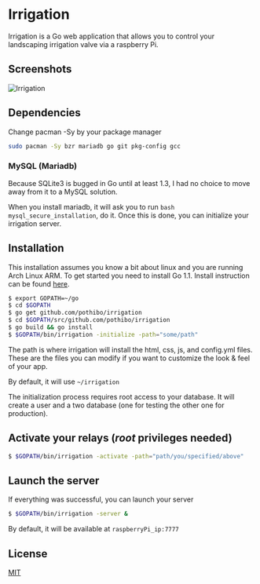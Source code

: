 # Irrigation

Irrigation is a Go web application that allows you to control your landscaping irrigation valve via a raspberry Pi.

## Screenshots
![Irrigation](http://f.cl.ly/items/302d441S2P2a2R0F3Y1s/Screen%20Shot%202013-05-24%20at%201.45.59%20PM.png)

## Dependencies

Change pacman -Sy by your package manager

```bash
sudo pacman -Sy bzr mariadb go git pkg-config gcc
```

### MySQL (Mariadb)
Because SQLite3 is bugged in Go until at least 1.3, I had no choice to move away from it to a MySQL solution. 

When you install mariadb, it will ask you to run ```bash mysql_secure_installation```, do it. Once this is done, you can initialize your irrigation server.


## Installation

This installation assumes you know a bit about linux and you are running Arch Linux ARM. To get started you need to install Go 1.1. Install instruction can be found [here](http://golang.org/doc/install).

```bash
$ export GOPATH=~/go
$ cd $GOPATH
$ go get github.com/pothibo/irrigation
$ cd $GOPATH/src/github.com/pothibo/irrigation
$ go build && go install
$ $GOPATH/bin/irrigation -initialize -path="some/path"
```

The path is where irrigation will install the html, css, js, and config.yml files. These are the files you can modify if you want to
customize the look & feel of your app. 

By default, it will use ```~/irrigation```

The initialization process requires root access to your database. It will create a user and a two database (one for testing the other one for production).

## Activate your relays (_root_ privileges needed)

```bash
$ $GOPATH/bin/irrigation -activate -path="path/you/specified/above"
```

## Launch the server
If everything was successful, you can launch your server

```bash
$ $GOPATH/bin/irrigation -server &
```

By default, it will be available at ```raspberryPi_ip:7777```

## License
[MIT](http://pothibo.mit-license.org)
